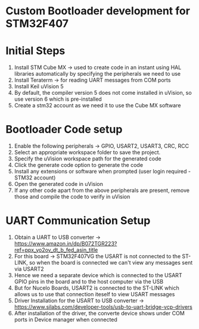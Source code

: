 # Custom Bootloader development for STM32F407


# Initial Steps

1. Install STM Cube MX -> used to create code in an instant using HAL libraries automatically by specifying the peripherals we need to use
2. Install Teraterm -> for reading UART messages from COM ports
3. Install Keil uVision 5
4. By default, the compiler version 5 does not come installed in uVision, so use version 6 which is pre-installed
5. Create a stm32 account as we need it to use the Cube MX software




# Bootloader Code setup

1. Enable the following peripherals -> GPIO, USART2, USART3, CRC, RCC
2. Select an appropriate workspace folder to save the project.
3. Specify the uVision workspace path for the generated code
4. Click the generate code option to generate the code
5. Install any extensions or software when prompted (user login required - STM32 account)
6. Open the generated code in uVision
7. If any other code apart from the above peripherals are present, remove those and compile the code to verify in uVision



# UART Communication Setup
1. Obtain a UART to USB converter -> https://www.amazon.in/dp/B072TGR223?ref=ppx_yo2ov_dt_b_fed_asin_title
2. For this board -> STM32F407VG the USART is not connected to the ST-LINK, so when the board is connected we can't view any messages sent via USART2
3. Hence we need a separate device which is connected to the USART GPIO pins in the board and to the host computer via the USB
4. But for Nucelo Boards, USART2 is connected to the ST-LINK which allows us to use that connection iteself to view USART messages
5. Driver Installation for the USART to USB converter -> https://www.silabs.com/developer-tools/usb-to-uart-bridge-vcp-drivers
6. After installation of the driver, the converte device shows under COM ports in Device manager when connected